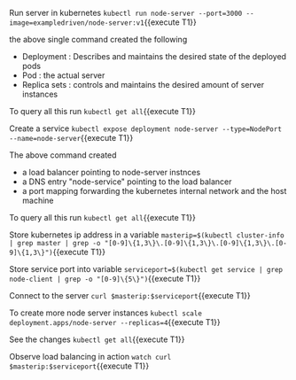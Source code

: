 Run server in kubernetes `kubectl run node-server --port=3000 --image=exampledriven/node-server:v1`{{execute T1}}

the above single command created the following 
- Deployment : Describes and maintains the desired state of the deployed pods
- Pod : the actual server
- Replica sets : controls and maintains the desired amount of server instances

To query all this run  `kubectl get all`{{execute T1}}

Create a service `kubectl expose deployment node-server --type=NodePort --name=node-server`{{execute T1}}

The above command created
- a load balancer pointing to node-server instnces
- a DNS entry "node-service" pointing to the load balancer
- a port mapping forwarding the kubernetes internal network and the host machine 

To query all this run  `kubectl get all`{{execute T1}}

Store kubernetes ip address in a variable `masterip=$(kubectl cluster-info | grep master | grep -o "[0-9]\{1,3\}\.[0-9]\{1,3\}\.[0-9]\{1,3\}\.[0-9]\{1,3\}")`{{execute T1}}

Store service port into variable `serviceport=$(kubectl get service | grep node-client | grep -o "[0-9]\{5\}")`{{execute T1}}

Connect to the server `curl $masterip:$serviceport`{{execute T1}}

To create more node server instances  `kubectl scale deployment.apps/node-server --replicas=4`{{execute T1}}

See the changes `kubectl get all`{{execute T1}}

Observe load balancing in action `watch curl $masterip:$serviceport`{{execute T1}}





